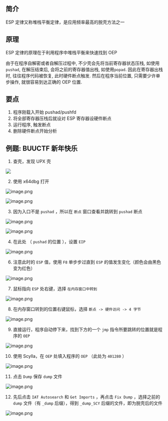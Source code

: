 ## 简介

ESP 定律又称堆栈平衡定律，是应用频率最高的脱壳方法之一

## 原理

ESP 定律的原理在于利用程序中堆栈平衡来快速找到 OEP

由于在程序自解密或者自解压过程中, 不少壳会先将当前寄存器状态压栈, 如使用`pushad`, 在解压结束后, 会将之前的寄存器值出栈, 如使用`popad`. 因此在寄存器出栈时, 往往程序代码被恢复, 此时硬件断点触发. 然后在程序当前位置, 只需要少许单步操作, 就很容易到达正确的 OEP 位置.
## 要点

1. 程序刚载入开始 pushad/pushfd
2. 将全部寄存器压栈后就设对 ESP 寄存器设硬件断点
3. 运行程序, 触发断点
4. 删除硬件断点开始分析

## 例题: BUUCTF 新年快乐

1. 查壳，发现 UPX 壳

![](https://gitee.com/chpocenkey/images/raw/master/20240731213217.png)

2. 使用 x64dbg 打开

![image.png](https://gitee.com/chpocenkey/images/raw/master/20240731213432.png)

![image.png](https://gitee.com/chpocenkey/images/raw/master/20240731213457.png)

3. 因为入口不是 `pushad` ，所以在 `断点` 窗口查看并跳转到 `pushad` 断点

![image.png](https://gitee.com/chpocenkey/images/raw/master/20240731222357.png)

![image.png](https://gitee.com/chpocenkey/images/raw/master/20240731222412.png)

4. 在此处 （ `pushad` 的位置 ），设置 `EIP`

![image.png](https://gitee.com/chpocenkey/images/raw/master/20240731222553.png)

6. 注意此时的 `ESP` 值，使用 `F8` 单步步过直到 `ESP` 的值发生变化（颜色会由黑色变为红色）

![image.png](https://gitee.com/chpocenkey/images/raw/master/20240731222630.png)

7. 鼠标指向 `ESP` 处右键，选择 `在内存窗口中转到`

![image.png](https://gitee.com/chpocenkey/images/raw/master/20240731222724.png)

8. 在内存窗口转到的位置右键鼠标，选择 `断点 -> 硬件访问 -> 4 字节`

![image.png](https://gitee.com/chpocenkey/images/raw/master/20240731222828.png)

9. 直接运行，程序自动停下来，找到下方的一个 `jmp` 指令所要跳转的位置就是程序的 `OEP`

![image.png](https://gitee.com/chpocenkey/images/raw/master/20240731224021.png)

10. 使用 Scylla，在 `OEP` 处填入程序的 `OEP` （此处为 `401280` ）

![image.png](https://gitee.com/chpocenkey/images/raw/master/20240731224223.png)

11. 点击 `Dump` 保存 `dump` 文件

![image.png](https://gitee.com/chpocenkey/images/raw/master/20240731224313.png)


12. 先后点击 `IAT Autosearch` 和 `Get Imports` ，再点击 `Fix Dump` ，选择之前的 `dump` 文件（有 `_dump` 后缀），得到 `_dump_SCY` 后缀的文件，即为脱壳后的文件

![image.png](https://gitee.com/chpocenkey/images/raw/master/20240731224504.png)
